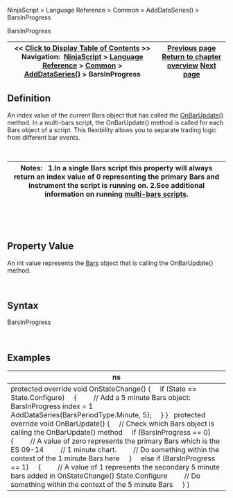 ﻿


NinjaScript \> Language Reference \> Common \> AddDataSeries() \> BarsInProgress






















BarsInProgress







| \<\< [Click to Display Table of Contents](barsinprogress.md) \>\> **Navigation:**     [NinjaScript](ninjascript-1.md) \> [Language Reference](language_reference_wip-1.md) \> [Common](common-1.md) \> [AddDataSeries()](adddataseries-1.md) \> BarsInProgress | [Previous page](barsarray-1.md) [Return to chapter overview](adddataseries-1.md) [Next page](barsperiods-1.md) |
| --- | --- |











## Definition


An index value of the current Bars object that has called the [OnBarUpdate()](onbarupdate-1.md) method. In a multi\-bars script, the OnBarUpdate() method is called for each Bars object of a script. This flexibility allows you to separate trading logic from different bar events. 


 




| Notes:   1\.In a single Bars script this property will always return an index value of 0 representing the primary Bars and instrument the script is running on. 2\.See additional information on running [multi\-bars scripts](multi-time_frame__instruments-1.md). |
| --- |



 


 


## Property Value


An int value represents the [Bars](bars-1.md) object that is calling the OnBarUpdate() method.


 


## Syntax


BarsInProgress


 


## 


## Examples




| ns |
| --- |
| protected override void OnStateChange() {      if (State \=\= State.Configure)      {          // Add a 5 minute Bars object: BarsInProgress index \= 1           AddDataSeries(BarsPeriodType.Minute, 5);      } }    protected override void OnBarUpdate()  {       // Check which Bars object is calling the OnBarUpdate() method       if (BarsInProgress \=\= 0)       {           // A value of zero represents the primary Bars which is the ES 09\-14           // 1 minute chart.           // Do something within the context of the 1 minute Bars here       }       else if (BarsInProgress \=\= 1)       {           // A value of 1 represents the secondary 5 minute bars added in OnStateChange() State.Configure           // Do something within the context of the 5 minute Bars       }  } |









